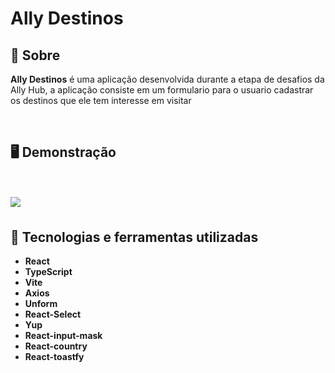# Ally Destinos

## 📝 Sobre

**Ally Destinos** é uma aplicação desenvolvida durante a etapa de desafios da Ally Hub, a aplicação consiste em um formulario para o usuario cadastrar os destinos que ele tem interesse em visitar



<br/>

## 🖥️ Demonstração

<h1>
    <img src="formularios.png"
    <img src="tickets.png"
</h1> 
  

<br/>


## 🚀 Tecnologias e ferramentas utilizadas

- **React**
- **TypeScript**
- **Vite**
- **Axios**
- **Unform**
- **React-Select**
- **Yup**
- **React-input-mask**
- **React-country**
- **React-toastfy**

<br/>



